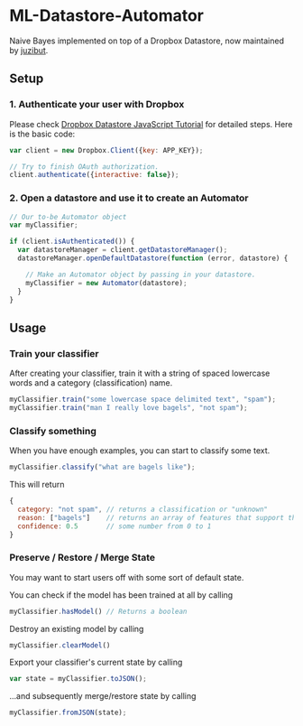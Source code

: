 
ML-Datastore-Automator
======================

Naive Bayes implemented on top of a Dropbox Datastore, now maintained by [juzibut](https://github.com/juzibut/).

## Setup

### 1. Authenticate your user with Dropbox
Please check [Dropbox Datastore JavaScript Tutorial](https://www.dropbox.com/developers/datastore/tutorial/js) for detailed steps. Here is the basic code:

```javascript
var client = new Dropbox.Client({key: APP_KEY});

// Try to finish OAuth authorization.
client.authenticate({interactive: false});
```

### 2. Open a datastore and use it to create an Automator
```javascript
// Our to-be Automator object
var myClassifier;

if (client.isAuthenticated()) {
  var datastoreManager = client.getDatastoreManager();
  datastoreManager.openDefaultDatastore(function (error, datastore) {

    // Make an Automator object by passing in your datastore.
    myClassifier = new Automator(datastore);
  }
}
```

## Usage

### Train your classifier
After creating your classifier, train it with a string of spaced lowercase words and a category (classification) name.
```javascript
myClassifier.train("some lowercase space delimited text", "spam");
myClassifier.train("man I really love bagels", "not spam");
```

### Classify something
When you have enough examples, you can start to classify some text.
```javascript
myClassifier.classify("what are bagels like");
```
This will return
```javascript
{
  category: "not spam", // returns a classification or "unknown"
  reason: ["bagels"]    // returns an array of features that support this classification
  confidence: 0.5       // some number from 0 to 1
}
```

### Preserve / Restore / Merge State
You may want to start users off with some sort of default state.

You can check if the model has been trained at all by calling
```javascript
myClassifier.hasModel() // Returns a boolean
```

Destroy an existing model by calling
```javascript
myClassifier.clearModel()
```

Export your classifier's current state by calling
```javascript
var state = myClassifier.toJSON();
```

…and subsequently merge/restore state by calling
```javascript
myClassifier.fromJSON(state);
```